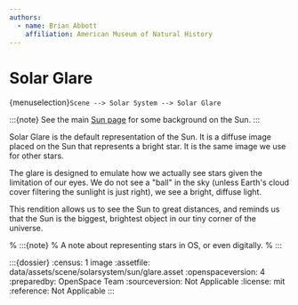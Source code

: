 ```yaml
---
authors:
  - name: Brian Abbott
    affiliation: American Museum of Natural History
---
```



# Solar Glare

{menuselection}`Scene --> Solar System --> Solar Glare`


:::{note}
See the main [Sun page](../index) for some background on the Sun.
:::

Solar Glare is the default representation of the Sun. It is a diffuse image placed on the Sun that represents a bright star. It is the same image we use for other stars.

The glare is designed to emulate how we actually see stars given the limitation of our eyes. We do not see a "ball" in the sky (unless Earth's cloud cover filtering the sunlight is just right), we see a bright, diffuse light.

This rendition allows us to see the Sun to great distances, and reminds us that the Sun is the biggest, brightest object in our tiny corner of the universe.


% :::{note}
% A note about representing stars in OS, or even digitally.
% :::





:::{dossier}
:census: 1 image
:assetfile: data/assets/scene/solarsystem/sun/glare.asset
:openspaceversion: 4
:preparedby: OpenSpace Team
:sourceversion: Not Applicable
:license: mit
:reference: Not Applicable
:::
